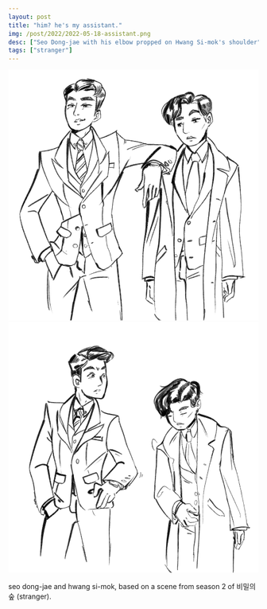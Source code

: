 ```yaml
---
layout: post
title: "him? he's my assistant."
img: /post/2022/2022-05-18-assistant.png
desc: ["Seo Dong-jae with his elbow propped on Hwang Si-mok's shoulder"]
tags: ["stranger"]
---
```


![seo dong-jae with his elbow propped on hwang si-mok's shoulder](/assets/img/post/2022/2022-05-18-assistant.png)
![hwang si-mok shrugged seo dong-jae's elbow off his shoulder](/assets/img/post/2022/2022-05-18-assistant2.png)

seo dong-jae and hwang si-mok, based on a scene from season 2 of 비밀의 숲 (stranger). 
